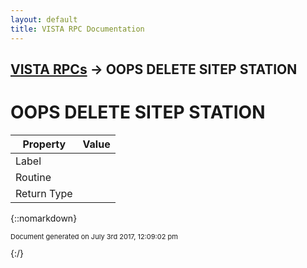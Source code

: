 ```yaml
---
layout: default
title: VISTA RPC Documentation
---
```


## [VISTA RPCs](TableOfContents) &#8594; OOPS DELETE SITEP STATION
# OOPS DELETE SITEP STATION



Property | Value
--- | ---
Label | 
Routine | [](http://code.osehra.org/dox/Routine__source.html)
Return Type | 




{::nomarkdown} <br/><p style="font-size: 11px">Document generated on July 3rd 2017, 12:09:02 pm</p>{:/}